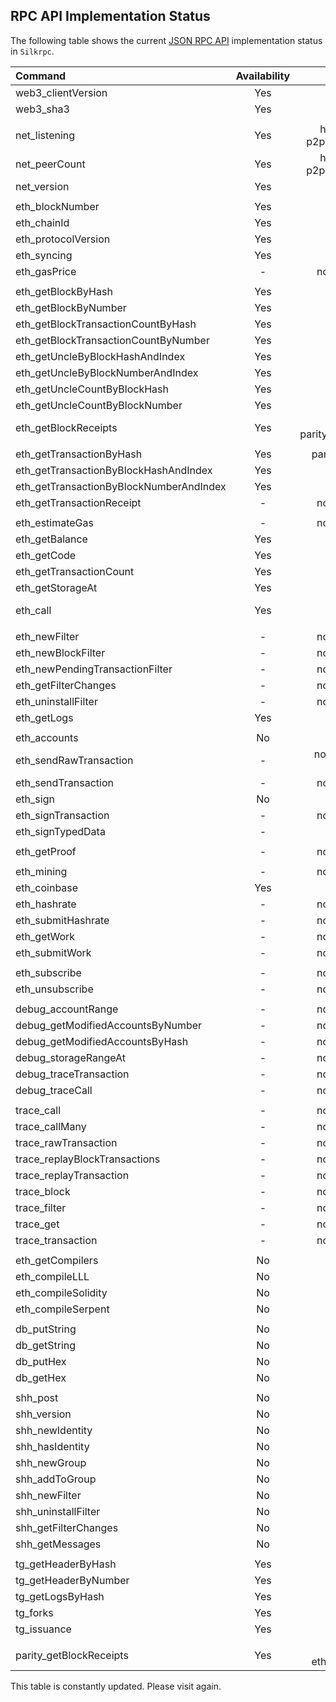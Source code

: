 ## RPC API Implementation Status

The following table shows the current [JSON RPC API](https://eth.wiki/json-rpc/API) implementation status in `Silkrpc`.

| Command                                 | Availability | Notes                                      |
| :-------------------------------------- | :----------: | -----------------------------------------: |
| web3_clientVersion                      | Yes          |                                            |
| web3_sha3                               | Yes          |                                            |
|                                         |              |                                            |
| net_listening                           | Yes          | hard-coded (needs p2pSentry integration)   |
| net_peerCount                           | Yes          | hard-coded (needs p2pSentry integration)   |
| net_version                             | Yes          |                                            | 
|                                         |              |                                            |
| eth_blockNumber                         | Yes          |                                            |
| eth_chainId                             | Yes          |                                            |
| eth_protocolVersion                     | Yes          |                                            |
| eth_syncing                             | Yes          |                                            |
| eth_gasPrice                            | -            | not yet implemented                        |
|                                         |              |                                            |
| eth_getBlockByHash                      | Yes          |                                            |
| eth_getBlockByNumber                    | Yes          |                                            |
| eth_getBlockTransactionCountByHash      | Yes          |                                            |
| eth_getBlockTransactionCountByNumber    | Yes          |                                            |
| eth_getUncleByBlockHashAndIndex         | Yes          |                                            |
| eth_getUncleByBlockNumberAndIndex       | Yes          |                                            |
| eth_getUncleCountByBlockHash            | Yes          |                                            |
| eth_getUncleCountByBlockNumber          | Yes          |                                            |
| eth_getBlockReceipts                    | Yes          | same as parity_getBlockReceipts            |
|                                         |              |                                            |
| eth_getTransactionByHash                | Yes          | partially implemented                      |
| eth_getTransactionByBlockHashAndIndex   | Yes          |                                            |
| eth_getTransactionByBlockNumberAndIndex | Yes          |                                            |
| eth_getTransactionReceipt               | -            | not yet implemented                        |
|                                         |              |                                            |
| eth_estimateGas                         | -            | not yet implemented                        |
| eth_getBalance                          | Yes          |                                            |
| eth_getCode                             | Yes          |                                            |
| eth_getTransactionCount                 | Yes          |                                            |
| eth_getStorageAt                        | Yes          |                                            |
| eth_call                                | Yes          | not yet tested for performance             |
|                                         |              |                                            |
| eth_newFilter                           | -            | not yet implemented                        |
| eth_newBlockFilter                      | -            | not yet implemented                        |
| eth_newPendingTransactionFilter         | -            | not yet implemented                        |
| eth_getFilterChanges                    | -            | not yet implemented                        |
| eth_uninstallFilter                     | -            | not yet implemented                        |
| eth_getLogs                             | Yes          |                                            |
|                                         |              |                                            |
| eth_accounts                            | No           | deprecated                                 |
| eth_sendRawTransaction                  | -            | not yet implemented, remote only           |
| eth_sendTransaction                     | -            | not yet implemented                        |
| eth_sign                                | No           | deprecated                                 |
| eth_signTransaction                     | -            | not yet implemented                        |
| eth_signTypedData                       | -            | ????                                       |
|                                         |              |                                            |
| eth_getProof                            | -            | not yet implemented                        |
|                                         |              |                                            |
| eth_mining                              | -            | not yet implemented                        |
| eth_coinbase                            | Yes          |                                            |
| eth_hashrate                            | -            | not yet implemented                        |
| eth_submitHashrate                      | -            | not yet implemented                        |
| eth_getWork                             | -            | not yet implemented                        |
| eth_submitWork                          | -            | not yet implemented                        |
|                                         |              |                                            |
| eth_subscribe                           | -            | not yet implemented                        |
| eth_unsubscribe                         | -            | not yet implemented                        |
|                                         |              |                                            |
| debug_accountRange                      | -            | not yet implemented                        |
| debug_getModifiedAccountsByNumber       | -            | not yet implemented                        |
| debug_getModifiedAccountsByHash         | -            | not yet implemented                        |
| debug_storageRangeAt                    | -            | not yet implemented                        |
| debug_traceTransaction                  | -            | not yet implemented                        |
| debug_traceCall                         | -            | not yet implemented                        |
|                                         |              |                                            |
| trace_call                              | -            | not yet implemented                        |
| trace_callMany                          | -            | not yet implemented                        |
| trace_rawTransaction                    | -            | not yet implemented                        |
| trace_replayBlockTransactions           | -            | not yet implemented                        |
| trace_replayTransaction                 | -            | not yet implemented                        |
| trace_block                             | -            | not yet implemented                        |
| trace_filter                            | -            | not yet implemented                        |
| trace_get                               | -            | not yet implemented                        |
| trace_transaction                       | -            | not yet implemented                        |
|                                         |              |                                            |
| eth_getCompilers                        | No           | deprecated                                 |
| eth_compileLLL                          | No           | deprecated                                 |
| eth_compileSolidity                     | No           | deprecated                                 |
| eth_compileSerpent                      | No           | deprecated                                 |
|                                         |              |                                            |
| db_putString                            | No           | deprecated                                 |
| db_getString                            | No           | deprecated                                 |
| db_putHex                               | No           | deprecated                                 |
| db_getHex                               | No           | deprecated                                 |
|                                         |              |                                            |
| shh_post                                | No           | deprecated                                 |
| shh_version                             | No           | deprecated                                 |
| shh_newIdentity                         | No           | deprecated                                 |
| shh_hasIdentity                         | No           | deprecated                                 |
| shh_newGroup                            | No           | deprecated                                 |
| shh_addToGroup                          | No           | deprecated                                 |
| shh_newFilter                           | No           | deprecated                                 |
| shh_uninstallFilter                     | No           | deprecated                                 |
| shh_getFilterChanges                    | No           | deprecated                                 |
| shh_getMessages                         | No           | deprecated                                 |
|                                         |              |                                            |
| tg_getHeaderByHash                      | Yes          |                                            |
| tg_getHeaderByNumber                    | Yes          |                                            |
| tg_getLogsByHash                        | Yes          |                                            |
| tg_forks                                | Yes          |                                            |
| tg_issuance                             | Yes          |                                            |
|                                         |              |                                            |
| parity_getBlockReceipts                 | Yes          | same as eth_getBlockReceipts               |

This table is constantly updated. Please visit again.

